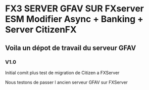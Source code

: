 # FX3 SERVER GFAV SUR FXserver ESM Modifier Async + Banking + Server CitizenFX

## Voila un dépot de travail du serveur GFAV

### V1.0

Initial comit plus test de migration de Citizen a FXServer

Nous testons de passer l ancien serveur GFAV sur FXServer



